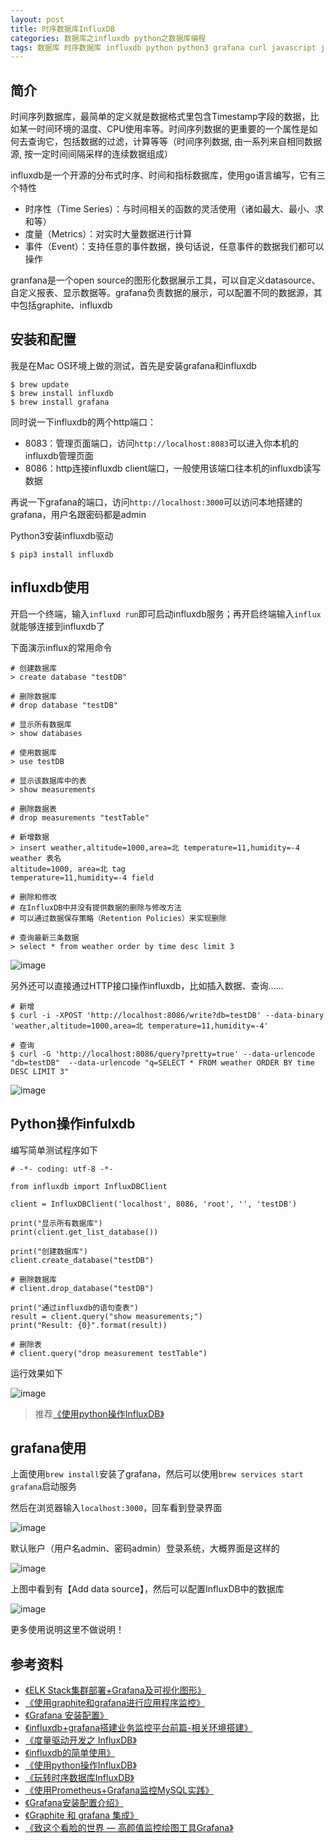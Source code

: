```yaml
---
layout: post
title: 时序数据库InfluxDB
categories: 数据库之influxdb python之数据库编程 
tags: 数据库 时序数据库 influxdb python python3 grafana curl javascript js 监控 时间序列 监控系统 datadog
---
```


## 简介

时间序列数据库，最简单的定义就是数据格式里包含Timestamp字段的数据，比如某一时间环境的温度、CPU使用率等。时间序列数据的更重要的一个属性是如何去查询它，包括数据的过滤，计算等等（时间序列数据, 由一系列来自相同数据源, 按一定时间间隔采样的连续数据组成）

influxdb是一个开源的分布式时序、时间和指标数据库，使用go语言编写，它有三个特性

* 时序性（Time Series）：与时间相关的函数的灵活使用（诸如最大、最小、求和等）
* 度量（Metrics）：对实时大量数据进行计算
* 事件（Event）：支持任意的事件数据，换句话说，任意事件的数据我们都可以操作

granfana是一个open source的图形化数据展示工具，可以自定义datasource、自定义报表、显示数据等。grafana负责数据的展示，可以配置不同的数据源，其中包括graphite、influxdb

## 安装和配置

我是在Mac OS环境上做的测试，首先是安装grafana和influxdb

```
$ brew update
$ brew install influxdb
$ brew install grafana
```

同时说一下influxdb的两个http端口：

* 8083：管理页面端口，访问`http://localhost:8083`可以进入你本机的influxdb管理页面
* 8086：http连接influxdb client端口，一般使用该端口往本机的influxdb读写数据

再说一下grafana的端口，访问`http://localhost:3000`可以访问本地搭建的grafana，用户名跟密码都是admin

Python3安装influxdb驱动

```
$ pip3 install influxdb
```

## influxdb使用

开启一个终端，输入`influxd run`即可启动influxdb服务；再开启终端输入`influx`就能够连接到influxdb了

下面演示influx的常用命令

```
# 创建数据库
> create database "testDB"

# 删除数据库
# drop database "testDB"

# 显示所有数据库
> show databases

# 使用数据库
> use testDB

# 显示该数据库中的表
> show measurements

# 删除数据表
# drop measurements "testTable"

# 新增数据
> insert weather,altitude=1000,area=北 temperature=11,humidity=-4
weather 表名
altitude=1000, area=北 tag
temperature=11,humidity=-4 field

# 删除和修改
# 在InfluxDB中并没有提供数据的删除与修改方法
# 可以通过数据保存策略（Retention Policies）来实现删除

# 查询最新三条数据
> select * from weather order by time desc limit 3
```

![image](../media/image/2017-12-17/01.png)

另外还可以直接通过HTTP接口操作influxdb，比如插入数据、查询……

```
# 新增
$ curl -i -XPOST 'http://localhost:8086/write?db=testDB' --data-binary 'weather,altitude=1000,area=北 temperature=11,humidity=-4'

# 查询
$ curl -G 'http://localhost:8086/query?pretty=true' --data-urlencode "db=testDB"  --data-urlencode "q=SELECT * FROM weather ORDER BY time DESC LIMIT 3"
```

![image](../media/image/2017-12-17/02.png)

## Python操作infulxdb

编写简单测试程序如下

```
# -*- coding: utf-8 -*-

from influxdb import InfluxDBClient

client = InfluxDBClient('localhost', 8086, 'root', '', 'testDB')

print("显示所有数据库")
print(client.get_list_database())

print("创建数据库")
client.create_database("testDB")

# 删除数据库
# client.drop_database("testDB")

print("通过influxdb的语句查表")
result = client.query("show measurements;")
print("Result: {0}".format(result))

# 删除表
# client.query("drop measurement testTable")

```

运行效果如下

![image](../media/image/2017-12-17/03.png)

>推荐[《使用python操作InfluxDB》](https://www.cnblogs.com/MikeZhang/p/InfluxDBPythonOpt20170312.html)

## grafana使用

上面使用`brew install`安装了grafana，然后可以使用`brew services start grafana`启动服务

然后在浏览器输入`localhost:3000`，回车看到登录界面

![image](../media/image/2017-12-17/04.png)

默认账户（用户名admin、密码admin）登录系统，大概界面是这样的

![image](../media/image/2017-12-17/05.png)

上图中看到有【Add data source】，然后可以配置InfluxDB中的数据库

![image](../media/image/2017-12-17/06.png)

更多使用说明这里不做说明！

## 参考资料

* [《ELK Stack集群部署+Grafana及可视化图形》](http://blog.csdn.net/xiegh2014/article/details/54584171)
* [《使用graphite和grafana进行应用程序监控》](https://segmentfault.com/a/1190000007540752)
* [《Grafana 安装配置》](http://ju.outofmemory.cn/entry/257213)
* [《influxdb+grafana搭建业务监控平台前篇-相关环境搭建》](http://blog.csdn.net/u010185262/article/details/53118711)
* [《度量驱动开发之 InfluxDB》](http://www.jianshu.com/p/60764f9ae0d0)
* [《influxdb的简单使用》](http://www.361way.com/influxdb-user/5291.html)
* [《使用python操作InfluxDB》](https://www.cnblogs.com/MikeZhang/p/InfluxDBPythonOpt20170312.html)
* [《玩转时序数据库InfluxDB》](http://www.ywnds.com/?p=10763)
* [《使用Prometheus+Grafana监控MySQL实践》](http://www.ywnds.com/?p=9656)
* [《Grafana安装配置介绍》](http://www.ywnds.com/?p=5903)
* [《Graphite 和 grafana 集成》](https://segmentfault.com/a/1190000000693520)
* [《致这个看脸的世界 — 高颜值监控绘图工具Grafana》](http://www.jianshu.com/p/6bc606348050)
